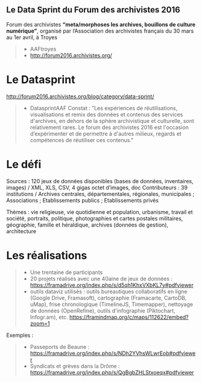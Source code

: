## Le Data Sprint du Forum des archivistes 2016

Forum des archivistes **“meta/morphoses les archives, bouillons de culture numérique”**, organisé par l’Association des archivistes français du 30 mars au 1er avril, à Troyes
> - AAFtroyes
> - http://forum2016.archivistes.org/

# Le Datasprint
http://forum2016.archivistes.org/blog/category/data-sprint/
> - DatasprintAAF
Constat : "Les expériences de réutilisations, visualisations et remix des données et contenus des services d'archives, en dehors de la sphère archivistique et culturelle, sont relativement rares. Le forum des archivistes 2016 est l'occasion d’expérimenter et de permettre à d'autres milieux, regards et compétences de réutiliser ces contenus."

# Le défi
Sources : 120 jeux de données disponibles (bases de données, inventaires, images) / XML, XLS, CSV, 4 gigas octet d’images, doc
Contributeurs : 39 institutions / Archives centrales, départementales, régionales, municipales ; Associations ; Etablissements publics ; Etablissements privés

Thèmes : vie religieuse, vie quotidienne et population, urbanisme, travail et société, portraits, politique, photographies et cartes postales militaires, géographie, famille et héraldique, archives (données de gestion), architecture

# Les réalisations
> - Une trentaine de participants
> - 20 projets réalisés avec une 40aine de jeux de données : https://framadrive.org/index.php/s/d5qh1KhxVXbKL7y#pdfviewer
> - outils dataviz utilisés :  outils bureautiques collaboratifs en ligne (Google Drive, Framasoft), cartographie (Framacarte, CartoDB, uMap), frise chronologique (TimelineJS, Timemapper), nettoyage de données (OpenRefine), outils d'infographie (Piktochart, Infogr.am), etc. https://framindmap.org/c/maps/112622/embed?zoom=1

Exemples : 
> - Passeports de Beaune : 
https://framadrive.org/index.php/s/NDh2YVhsWLwrEob#pdfviewer
> - Syndicats et grèves dans la Drôme : 
https://framadrive.org/index.php/s/QgBgbZHLStxoeqx#pdfviewer
